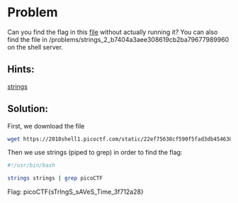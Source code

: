 # Problem
Can you find the flag in this [file](https://2018shell1.picoctf.com/static/22ef75638cf590f5fad3db45463883bb/strings) without actually running it? You can also find the file in /problems/strings_2_b7404a3aee308619cb2ba79677989960 on the shell server.


## Hints:
[strings](https://linux.die.net/man/1/strings)

## Solution:

First, we download the file
```bash
wget https://2018shell1.picoctf.com/static/22ef75638cf590f5fad3db45463883bb/strings
```

Then we use strings (piped to grep) in order to find the flag:
```bash
#!/usr/bin/bash

strings strings | grep picoCTF
```

Flag: picoCTF{sTrIngS_sAVeS_Time_3f712a28}
